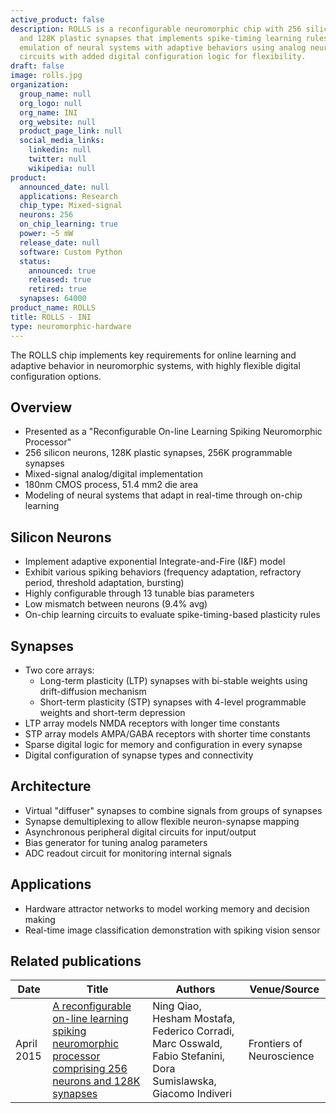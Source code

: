 ```yaml
---
active_product: false
description: ROLLS is a reconfigurable neuromorphic chip with 256 silicon neurons
  and 128K plastic synapses that implements spike-timing learning rules. It allows
  emulation of neural systems with adaptive behaviors using analog neuron/synapse
  circuits with added digital configuration logic for flexibility.
draft: false
image: rolls.jpg
organization:
  group_name: null
  org_logo: null
  org_name: INI
  org_website: null
  product_page_link: null
  social_media_links:
    linkedin: null
    twitter: null
    wikipedia: null
product:
  announced_date: null
  applications: Research
  chip_type: Mixed-signal
  neurons: 256
  on_chip_learning: true
  power: ~5 mW
  release_date: null
  software: Custom Python
  status:
    announced: true
    released: true
    retired: true
  synapses: 64000
product_name: ROLLS
title: ROLLS - INI
type: neuromorphic-hardware
---
```


The ROLLS chip implements key requirements for online learning and adaptive behavior in neuromorphic systems, with highly flexible digital configuration options.

## Overview
- Presented as a "Reconfigurable On-line Learning Spiking Neuromorphic Processor"
- 256 silicon neurons, 128K plastic synapses, 256K programmable synapses
- Mixed-signal analog/digital implementation
- 180nm CMOS process, 51.4 mm2 die area  
- Modeling of neural systems that adapt in real-time through on-chip learning

## Silicon Neurons
- Implement adaptive exponential Integrate-and-Fire (I&F) model
- Exhibit various spiking behaviors (frequency adaptation, refractory period, threshold adaptation, bursting)  
- Highly configurable through 13 tunable bias parameters 
- Low mismatch between neurons (9.4% avg)
- On-chip learning circuits to evaluate spike-timing-based plasticity rules 

## Synapses
- Two core arrays:
   - Long-term plasticity (LTP) synapses with bi-stable weights using drift-diffusion mechanism
   - Short-term plasticity (STP) synapses with 4-level programmable weights and short-term depression
- LTP array models NMDA receptors with longer time constants
- STP array models AMPA/GABA receptors with shorter time constants  
- Sparse digital logic for memory and configuration in every synapse
- Digital configuration of synapse types and connectivity 

## Architecture
- Virtual "diffuser" synapses to combine signals from groups of synapses
- Synapse demultiplexing to allow flexible neuron-synapse mapping
- Asynchronous peripheral digital circuits for input/output
- Bias generator for tuning analog parameters
- ADC readout circuit for monitoring internal signals

## Applications
- Hardware attractor networks to model working memory and decision making
- Real-time image classification demonstration with spiking vision sensor

## Related publications
| Date | Title | Authors  | Venue/Source |
|------|-------|----------|------------- |
| April 2015 | [A reconfigurable on-line learning spiking neuromorphic processor comprising 256 neurons and 128K synapses](https://www.frontiersin.org/articles/10.3389/fnins.2015.00141/full) | Ning Qiao, Hesham Mostafa, Federico Corradi, Marc Osswald, Fabio Stefanini, Dora Sumislawska, Giacomo Indiveri |  Frontiers of Neuroscience |